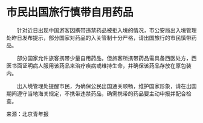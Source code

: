 # 市民出国旅行慎带自用药品  

&emsp;&emsp;针对近日出现中国游客因携带违禁药品被拒入境的情况，市公安局出入境管理处昨日发布提示，部分国家对药品的入关管制十分严格，请出国旅行的市民慎带药品。  

&emsp;&emsp;部分国家允许旅客携带少量自用药品，但旅客所携带药品需具备西医处方，西医书面证明病人服用该药品来治疗疾病或维持生命，并确保该药品存放在原包装内。  

&emsp;&emsp;出入境管理处提醒市民，为确保公民出国通关顺畅，维护国家形象，请在出国期间遵守当地海关规定，不携带违禁药品，确需携带的药品要主动申报并配合检查。  

来源：北京青年报  
<!-- Last processed: 2025-07-22 03:44:30 -->
